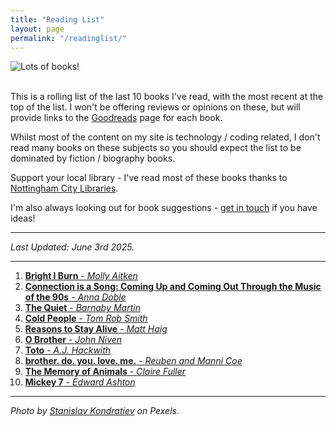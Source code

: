 ```yaml
---
title: "Reading List"
layout: page
permalink: "/readinglist/"
---
```

<div class="container">
    <div class="row">
        <div class="col-md-12">
            <img src="{{site.baseurl}}/assets/images/readinglistbanner.jpg" class="img-fluid" alt="Lots of books!">
        </div>
    </div>
    <div class="row">
        <div class="col-md-12">
            <br/>
            <p>This is a rolling list of the last 10 books I've read, with the most recent at the top of the list.  I won't be offering reviews or opinions on these, but will provide links to the <a href="https://www.goodreads.com/" target="_blank">Goodreads</a> page for each book.</p>
            <p>Whilst most of the content on my site is technology / coding related, I don't read many books on these subjects so you should expect the list to be dominated by fiction / biography books.</p>
            <p>Support your local library - I've read most of these books thanks to <a href="https://www.nottinghamcitylibraries.co.uk/" target="_blank">Nottingham City Libraries</a>.</p>
            <p>I'm also always looking out for book suggestions - <a href="/contact">get in touch</a> if you have ideas!</p>
            <hr/>
            <p><i>Last Updated: June 3rd 2025.</i></p>
            <hr/>
            <ol>
              <li><a href="https://www.goodreads.com/book/show/202775002-bright-i-burn" target="_blank"><b>Bright I Burn</b> - <i>Molly Aitken</i></a></li> 
              <li><a href="https://www.goodreads.com/book/show/213812663-connection-is-a-song" target="_blank"><b>Connection is a Song: Coming Up and Coming Out Through the Music of the 90s</b> - <i>Anna Doble</i></a></li> 
              <li><a href="https://www.goodreads.com/en/book/show/209164745-the-quiet" target="_blank"><b>The Quiet</b> - <i>Barnaby Martin</i></a></li>  
              <li><a href="https://www.goodreads.com/book/show/61273860-cold-people" target="_blank"><b>Cold People</b> - <i>Tom Rob Smith</i></a></li>           
              <li><a href="https://www.goodreads.com/book/show/25733573-reasons-to-stay-alive" target="_blank"><b>Reasons to Stay Alive</b> - <i>Matt Haig</i></a></li>   
              <li><a href="https://www.goodreads.com/book/show/123125162-o-brother" target="_blank"><b>O Brother</b> - <i>John Niven</i></a></li>   
              <li><a href="https://www.goodreads.com/book/show/208433854-toto" target="_blank"><b>Toto</b> - <i>A.J. Hackwith</i></a></li>  
              <li><a href="https://www.goodreads.com/book/show/61987700-brother-do-you-love-me" target="_blank"><b>brother. do. you. love. me.</b> - <i>Reuben and Manni Coe</i></a></li>  
              <li><a href="https://www.goodreads.com/book/show/62972519-the-memory-of-animals" target="_blank"><b>The Memory of Animals</b> - <i>Claire Fuller</i></a></li> 
              <li><a href="https://www.goodreads.com/book/show/57693457-mickey7" target="_blank"><b>Mickey 7</b> - <i>Edward Ashton</i></a></li> 
            </ol>
            <hr/>
            <p><i>Photo by <a href="https://www.pexels.com/photo/books-on-wooden-shelves-inside-library-2908984/" target="_blank">Stanislav Kondratiev</a> on Pexels.</i></p>
         </div>
   </div>
</div>
